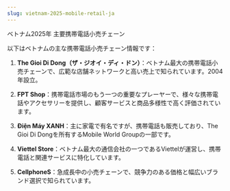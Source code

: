 ```yaml
---
slug: vietnam-2025-mobile-retail-ja
---
```


ベトナム2025年 主要携帯電話小売チェーン

以下はベトナムの主な携帯電話小売チェーン情報です：

1. **The Gioi Di Dong（ザ・ジオイ・ディ・ドン）**：ベトナム最大の携帯電話小売チェーンで、広範な店舗ネットワークと高い売上で知られています。2004年設立。

2. **FPT Shop**：携帯電話市場のもう一つの重要なプレーヤーで、様々な携帯電話やアクセサリーを提供し、顧客サービスと商品多様性で高く評価されています。

3. **Điện Máy XANH**：主に家電で有名ですが、携帯電話も販売しており、The Gioi Di Dongを所有するMobile World Groupの一部です。

4. **Viettel Store**：ベトナム最大の通信会社の一つであるViettelが運営し、携帯電話と関連サービスに特化しています。

5. **CellphoneS**：急成長中の小売チェーンで、競争力のある価格と幅広いブランド選択で知られています。